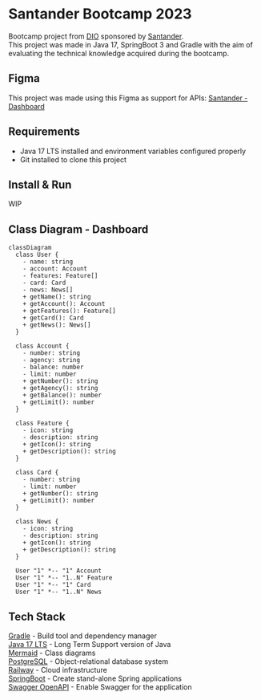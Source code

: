 # Santander Bootcamp 2023
Bootcamp project from [DIO](https://www.dio.me/) sponsored by [Santander](https://app.becas-santander.com/pt-BR/program/bolsas-santander-santander-bootcamp-2023).    
This project was made in Java 17, SpringBoot 3 and Gradle with the aim of evaluating the technical knowledge acquired during the bootcamp.  

## Figma
This project was made using this Figma as support for APIs: [Santander - Dashboard](https://www.figma.com/file/0ZsjwjsYlYd3timxqMWlbj/SANTANDER---Projeto-Web%2FMobile?type=design&node-id=1421-432&mode=design)


## Requirements
- Java 17 LTS installed and environment variables configured properly   
- Git installed to clone this project

## Install & Run
WIP


## Class Diagram - Dashboard

````mermaid
classDiagram
  class User {
    - name: string
    - account: Account
    - features: Feature[]
    - card: Card
    - news: News[]
    + getName(): string
    + getAccount(): Account
    + getFeatures(): Feature[]
    + getCard(): Card
    + getNews(): News[]
  }

  class Account {
    - number: string
    - agency: string
    - balance: number
    - limit: number
    + getNumber(): string
    + getAgency(): string
    + getBalance(): number
    + getLimit(): number
  }

  class Feature {
    - icon: string
    - description: string
    + getIcon(): string
    + getDescription(): string
  }

  class Card {
    - number: string
    - limit: number
    + getNumber(): string
    + getLimit(): number
  }

  class News {
    - icon: string
    - description: string
    + getIcon(): string
    + getDescription(): string
  }

  User "1" *-- "1" Account
  User "1" *-- "1..N" Feature
  User "1" *-- "1" Card
  User "1" *-- "1..N" News

````


## Tech Stack
[Gradle](https://docs.gradle.org/current/userguide/userguide.html) - Build tool and dependency manager  
[Java 17 LTS](https://www.oracle.com/br/java/technologies/downloads/#java17) - Long Term Support version of Java  
[Mermaid](https://mermaid.js.org/syntax/classDiagram.html) - Class diagrams  
[PostgreSQL](https://jdbc.postgresql.org/documentation/setup/) - Object-relational database system  
[Railway](https://docs.railway.app/) - Cloud infrastructure  
[SpringBoot](https://spring.io/projects/spring-boot) - Create stand-alone Spring applications  
[Swagger OpenAPI](https://springdoc.org/#Introduction) - Enable Swagger for the application 

